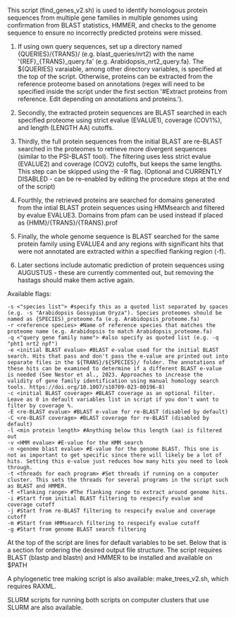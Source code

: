 This script (find_genes_v2.sh) is used to identify homologous protein sequences from multiple gene families in multiple genomes using confirmation from BLAST statistics, HMMER, and checks to the genome sequence to ensure no incorrectly predicted proteins were missed.

1. If using own query sequences, set up a directory named {QUERIES}/{TRANS}/ (e.g. blast_queries/nrt2) with the name '{REF}_{TRANS}_query.fa' (e.g. Arabidopsis_nrt2_query.fa). The ${QUERIES} varaiable, among other directory variables, is specified at the top of the script.
Otherwise, proteins can be extracted from the reference proteome based on annotations (regex will need to be specified inside the script under the first section '#Extract proteins from reference. Edit depending on annotations and proteins.').

2. Secondly, the extracted protein sequences are BLAST searched in each specified proteome using strict evalue (EVALUE1), coverage (COV1%), and length (LENGTH AA) cutoffs.
  
3. Thirdly, the full protein sequences from the initial BLAST are re-BLAST searched in the proteomes to retrieve more divergent sequences (similar to the PSI-BLAST tool). The filtering uses less strict evalue (EVALUE2) and coverage (COV2) cutoffs, but keeps the same lengths. This step can be skipped using the -R flag.
(Optional and CURRENTLY DISABLED - can be re-enabled by editing the procedure steps at the end of the script)

4. Fourthly, the retrieved proteins are searched for domains generated from the intial BLAST protein sequences using HMMsearch and filtered by evalue EVALUE3. Domains from pfam can be used instead if placed as {HMM}/{TRANS}/{TRANS}.prof

5. Finally, the whole genome sequence is BLAST searched for the same protein family using EVALUE4 and any regions with significant hits that were not annotated are extracted within a specified flanking region (-f).

6. Later sections include automatic prediction of protein sequences using AUGUSTUS - these are currently commented out, but removing the hastags should make them active again.


Available flags:

    -s <"species list"> #specify this as a quoted list separated by spaces (e.g. -s "Arabidopsis Gossypium Oryza"). Species proteomes should be named as {SPECIES)_proteome.fa (e.g. Arabidopsis_proteome.fa)
    -r <reference species> #Name of reference species that matches the proteome name (e.g. Arabidopsis to match Arabidopsis_proteome.fa)
    -q <"query gene family name"> #also specify as quoted list (e.g. -q "pht1 nrt2 npf")
    -e <initial BLAST evalue> #BLAST e-value used for the initial BLAST search. Hits that pass and don't pass the e-value are printed out into separate files in the ${TRANS}/${SPECIES}/ folder. The annotations of these hits can be examined to determine if a different BLAST e-value is needed (See Nestor et al., 2023. Approaches to increase the validity of gene family identification using manual homology search tools. https://doi.org/10.1007/s10709-023-00196-8)
    -c <initial BLAST coverage> #BLAST coverage as an optional filter. Leave as 0 in default variables list in script if you don't want to filter by coverage %.
    -E <re-BLAST evalue> #BLAST e-value for re-BLAST (disabled by default)
    -C <re-BLAST coverage> #BLAST coverage for re-BLAST (disabled by default)
    -l <min protein length> #Anything below this length (aa) is filtered out
    -v <HMM evalue> #E-value for the HMM search
    -n <genome blast evalue> #E-value for the genome BLAST. This one is not as important to get specific since there will likely be a lot of hits. Setting this e-value just reduces how many hits you need to look through.
    -t <threads for each program> #Set threads if running on a computer cluster. This sets the threads for several programs in the script such as BLAST and HMMER.
    -f <flanking range> #The flanking range to extract around genome hits.
    -i #Start from initial BLAST filtering to respecify evalue and coverage cutoff
    -j #Start from re-BLAST filtering to respecify evalue and coverage cutoff
    -m #Start from HMMsearch filtering to respecify evalue cutoff
    -g #Start from genome BLAST search filtering

At the top of the script are lines for default variables to be set. Below that is a section for ordering the desired output file structure.
The script requires BLAST (blastp and blastn) and HMMER to be installed and available on $PATH

A phylogenetic tree making script is also available: make_trees_v2.sh, which requires RAXML.

SLURM scripts for running both scripts on computer clusters that use SLURM are also available.
